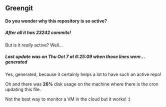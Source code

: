 ## Greengit

#### Do you wonder why this repository is so active?

##### After all it has 23242 commits!

But is it *really* active? Well...

##### Last update was on Thu Oct 7 at 6:25:09 when those lines were... generated

Yes, generated, because it certainly helps a lot to have such an active repo!

Oh and there was **26%** disk usage on the machine
where there is the cron updating this file.

Not the best way to monitor a VM in the cloud but it works! :)

